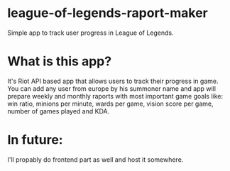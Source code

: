 # league-of-legends-raport-maker
Simple app to track user progress in League of Legends. 

# What is this app?
It's Riot API based app that allows users to track their progress in game. <br/>
You can add any user from europe by his summoner name and app will prepare weekly and monthly raports with most important game goals like: <br/>
win ratio, minions per minute, wards per game, vision score per game, number of games played and KDA.

# In future: 
I'll propably do frontend part as well and host it somewhere.

